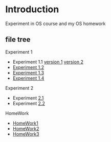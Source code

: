 # Introduction

Experiment in OS course and my OS homework

## file tree

Experiment 1

- Experiment 1.1 [version 1](1_1v1.cpp) [version 2](1_1v2.cpp)
- [Experiment 1.2](1_2v1.cpp)
- [Experiment 1.3](1_3v1.cpp)
- [Experiment 1.4](1_4v1.cpp)

Experiment 2

- Experiment [2.1](/2_1)
- Experiment [2.2](/2_2)

HomeWork

- [HomeWork1](HomeWork/hw1.cpp)
- [HomeWork2](HomeWork/hw2.cpp)
- [HomeWork3](HomeWork/hw3.cpp)
